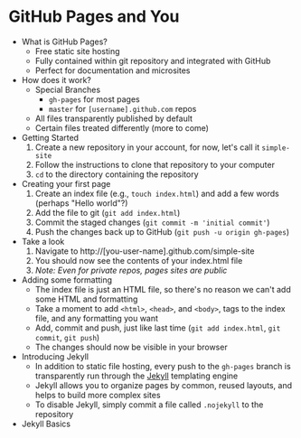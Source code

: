 # GitHub Pages and You

* What is GitHub Pages?
  * Free static site hosting
  * Fully contained within git repository and integrated with GitHub
  * Perfect for documentation and microsites
* How does it work?
  * Special Branches
  	* `gh-pages` for most pages
  	* `master` for `[username].github.com` repos
  * All files transparently published by default
  * Certain files treated differently (more to come)
* Getting Started
  1. Create a new repository in your account, for now, let's call it `simple-site`
  2. Follow the instructions to clone that repository to your computer
  3. `cd` to the directory containing the repository
* Creating your first page
  1. Create an index file (e.g., `touch index.html`) and add a few words (perhaps "Hello world"?)
  2. Add the file to git (`git add index.html`)
  3. Commit the staged changes (`git commit -m 'initial commit'`)
  4. Push the changes back up to GitHub (`git push -u origin gh-pages`)
* Take a look
  1. Navigate to http://[you-user-name].github.com/simple-site
  2. You should now see the contents of your index.html file
  3. *Note: Even for private repos, pages sites are public*
* Adding some formatting
  * The index file is just an HTML file, so there's no reason we can't add some HTML and formatting
  * Take a moment to add `<html>`, `<head>`, and `<body>`, tags to the index file, and any formatting you want
  * Add, commit and push, just like last time (`git add index.html`, `git commit`, `git push`)
  * The changes should now be visible in your browser
* Introducing Jekyll
  * In addition to static file hosting, every push to the `gh-pages` branch is transparently run through the [Jekyll](#) templating engine
  * Jekyll allows you to organize pages by common, reused layouts, and helps to build more complex sites
  * To disable Jekyll, simply commit a file called `.nojekyll` to the repository
* Jekyll Basics
  